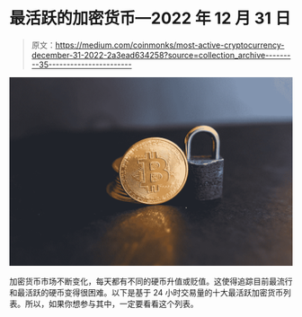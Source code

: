 # 最活跃的加密货币—2022 年 12 月 31 日

> 原文：<https://medium.com/coinmonks/most-active-cryptocurrency-december-31-2022-2a3ead634258?source=collection_archive---------35----------------------->

![](img/67f70f6a8fb677618ebdb8304730c793.png)

加密货币市场不断变化，每天都有不同的硬币升值或贬值。这使得追踪目前最流行和最活跃的硬币变得很困难。以下是基于 24 小时交易量的十大最活跃加密货币列表。所以，如果你想参与其中，一定要看看这个列表。